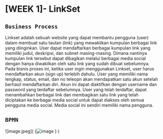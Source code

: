 # [WEEK 1]- LinkSet

## `Business Process`
Linkset adalah sebuah website  yang dapat membantu pengguna (user) dalam membuat satu tautan (link) yang mewakilkan kumpulan berbagai link yang diinginkan. User dapat mendaftarkan berbagai kumpulan link yang memiliki judul, deskripsi, dan subnet masing-masing. Dimana nantinya kumpulan link tersebut dapat dibagikan melalui berbagai media social dengan hanya diwakilkan oleh satu link yang sudah dibuat sebelumnya.
Pada bisnis proses ini, ketika user ingin menggunakan Linkset, user harus mendaftarkan akun (sign up) terlebih dahulu. User yang memiliki nama lengkap, status, email, dan no teleopn akan mendapatkan satu akun setelah berhasil mendaftarkan diri. Akun ini dapat diaktifkan dengan username dan password yang terdaftar sebelumnya.
User yang telah terdaftar, dapat menambahkan berbagai link dan membagikan satu link yang telah diciptakan ke berbagai media social untuk dapat diakses oleh semua pengguna media social. Media social ini sendiri memiliki nama pengguna.

## `BPMN`
![image.jpeg]( {![image](https://user-images.githubusercontent.com/71377466/188406743-d54c36c9-8e91-4e2e-b56d-72b51f073da5.png)
} )
